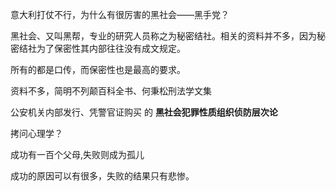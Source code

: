 意大利打仗不行，为什么有很厉害的黑社会——黑手党？

黑社会、又叫黑帮，专业的研究人员称之为秘密结社。相关的资料并不多，因为秘密结社为了保密性其内部往往没有成文规定。

所有的都是口传，而保密性也是最高的要求。

资料不多，简明不列颠百科全书、何秉松刑法学文集

公安机关内部发行、凭警官证购买 的 **黑社会犯罪性质组织侦防层次论**

拷问心理学？

成功有一百个父母,失败则成为孤儿

成功的原因可以有很多，失败的结果只有悲惨。